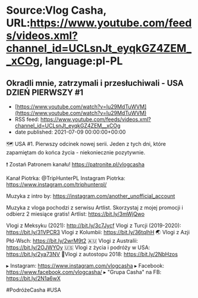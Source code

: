 # Source:Vlog Casha, URL:https://www.youtube.com/feeds/videos.xml?channel_id=UCLsnJt_eyqkGZ4ZEM__xCOg, language:pl-PL

## Okradli mnie, zatrzymali i przesłuchiwali - USA DZIEŃ PIERWSZY #1
 - [https://www.youtube.com/watch?v=Iu29MdTuWVM](https://www.youtube.com/watch?v=Iu29MdTuWVM)
 - RSS feed: https://www.youtube.com/feeds/videos.xml?channel_id=UCLsnJt_eyqkGZ4ZEM__xCOg
 - date published: 2021-07-09 00:00:00+00:00

🗺️ USA #1. Pierwszy odcinek nowej serii. Jeden z tych dni, które zapamiętam do końca życia - niekoniecznie pozytywnie.

❗ Zostań Patronem kanału!
https://patronite.pl/vlogcasha

Kanał Piotrka: @TripHunterPL 
Instagram Piotrka: https://www.instagram.com/triphunterpl/

Muzyka z intro by: https://instagram.com/another_unofficial_account

Muzyka z vloga pochodzi z serwisu Artlist. Skorzystaj z mojej promocji i odbierz 2 miesiące gratis!
Artlist: https://bit.ly/3mWjQwo

Vlogi z Meksyku (2021): http://bit.ly/3c7Jycf
Vlogi z Turcji (2019-2020): https://bit.ly/31VPCR3
Vlogi z Kolumbii: https://bit.ly/36tqlhH
🌏 Vlogi z Azji Płd-Wsch: https://bit.ly/2wrM9t2
🇦🇺 Vlogi z Australii: https://bit.ly/2OJWYOy
🇺🇸 Vlogi z życia i podróży w USA: https://bit.ly/2ya73NV
🚙Vlogi z autostopu 2018: https://bit.ly/2NbHzos

▸ Instagram: https://www.instagram.com/vlogcasha
▸ Facebook: https://www.facebook.com/vlogcasha/
▸ "Grupa Casha" na FB: https://bit.ly/2N1a6wX

#PodróżeCasha #USA

